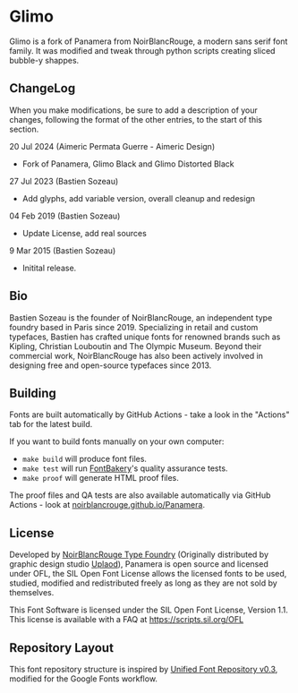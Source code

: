 # Glimo

Glimo is a fork of Panamera from NoirBlancRouge, a modern sans serif font family. It was modified and tweak through python scripts creating sliced bubble-y shappes.


## ChangeLog

When you make modifications, be sure to add a description of your changes,
following the format of the other entries, to the start of this section.

20 Jul 2024 (Aimeric Permata Guerre - Aimeric Design)
- Fork of Panamera, Glimo Black and Glimo Distorted Black

27 Jul 2023 (Bastien Sozeau)
- Add glyphs, add variable version, overall cleanup and redesign

04 Feb 2019 (Bastien Sozeau)
- Update License, add real sources

9 Mar 2015 (Bastien Sozeau)
- Initital release.

## Bio

Bastien Sozeau is the founder of NoirBlancRouge, an independent type foundry based in Paris since 2019. Specializing in retail and custom typefaces, Bastien has crafted unique fonts for renowned brands such as Kipling, Christian Louboutin and The Olympic Museum. Beyond their commercial work, NoirBlancRouge has also been actively involved in designing free and open-source typefaces since 2013.

## Building

Fonts are built automatically by GitHub Actions - take a look in the "Actions" tab for the latest build.

If you want to build fonts manually on your own computer:

* `make build` will produce font files.
* `make test` will run [FontBakery](https://github.com/googlefonts/fontbakery)'s quality assurance tests.
* `make proof` will generate HTML proof files.

The proof files and QA tests are also available automatically via GitHub Actions - look at [noirblancrouge.github.io/Panamera](https://noirblancrouge.github.io/Panamera).

## License

Developed by [NoirBlancRouge Type Foundry](https://noirblancrouge.com) (Originally distributed by graphic design studio [Uplaod](https://uplaod.fr)), Panamera is open source and licensed under OFL, the SIL Open Font License allows the licensed fonts to be used, studied, modified and redistributed freely as long as they are not sold by themselves.

This Font Software is licensed under the SIL Open Font License, Version 1.1.
This license is available with a FAQ at
https://scripts.sil.org/OFL

## Repository Layout

This font repository structure is inspired by [Unified Font Repository v0.3](https://github.com/unified-font-repository/Unified-Font-Repository), modified for the Google Fonts workflow.